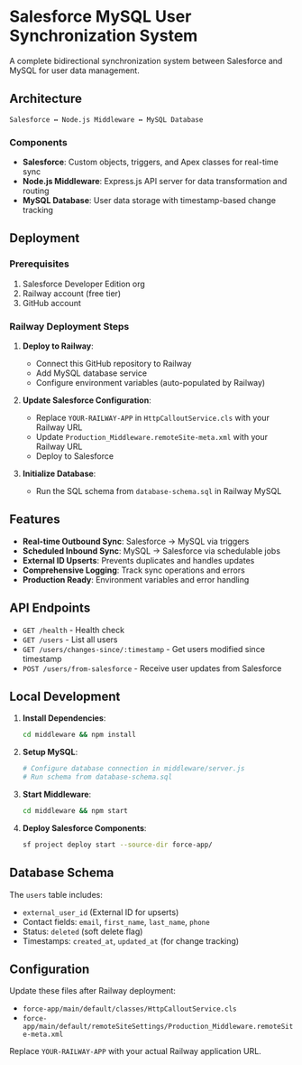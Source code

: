 # Salesforce MySQL User Synchronization System

A complete bidirectional synchronization system between Salesforce and MySQL for user data management.

## Architecture

```
Salesforce ↔ Node.js Middleware ↔ MySQL Database
```

### Components

- **Salesforce**: Custom objects, triggers, and Apex classes for real-time sync
- **Node.js Middleware**: Express.js API server for data transformation and routing  
- **MySQL Database**: User data storage with timestamp-based change tracking

## Deployment

### Prerequisites

1. Salesforce Developer Edition org
2. Railway account (free tier)
3. GitHub account

### Railway Deployment Steps

1. **Deploy to Railway**:
   - Connect this GitHub repository to Railway
   - Add MySQL database service
   - Configure environment variables (auto-populated by Railway)

2. **Update Salesforce Configuration**:
   - Replace `YOUR-RAILWAY-APP` in `HttpCalloutService.cls` with your Railway URL
   - Update `Production_Middleware.remoteSite-meta.xml` with your Railway URL
   - Deploy to Salesforce

3. **Initialize Database**:
   - Run the SQL schema from `database-schema.sql` in Railway MySQL

## Features

- **Real-time Outbound Sync**: Salesforce → MySQL via triggers
- **Scheduled Inbound Sync**: MySQL → Salesforce via schedulable jobs
- **External ID Upserts**: Prevents duplicates and handles updates
- **Comprehensive Logging**: Track sync operations and errors
- **Production Ready**: Environment variables and error handling

## API Endpoints

- `GET /health` - Health check
- `GET /users` - List all users
- `GET /users/changes-since/:timestamp` - Get users modified since timestamp
- `POST /users/from-salesforce` - Receive user updates from Salesforce

## Local Development

1. **Install Dependencies**:
   ```bash
   cd middleware && npm install
   ```

2. **Setup MySQL**:
   ```bash
   # Configure database connection in middleware/server.js
   # Run schema from database-schema.sql
   ```

3. **Start Middleware**:
   ```bash
   cd middleware && npm start
   ```

4. **Deploy Salesforce Components**:
   ```bash
   sf project deploy start --source-dir force-app/
   ```

## Database Schema

The `users` table includes:
- `external_user_id` (External ID for upserts)
- Contact fields: `email`, `first_name`, `last_name`, `phone`
- Status: `deleted` (soft delete flag)
- Timestamps: `created_at`, `updated_at` (for change tracking)

## Configuration

Update these files after Railway deployment:
- `force-app/main/default/classes/HttpCalloutService.cls` 
- `force-app/main/default/remoteSiteSettings/Production_Middleware.remoteSite-meta.xml`

Replace `YOUR-RAILWAY-APP` with your actual Railway application URL.
